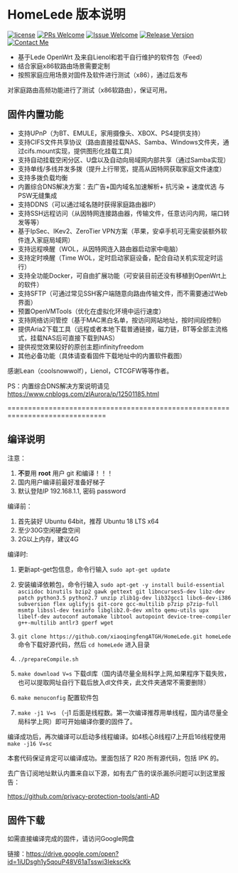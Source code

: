 # HomeLede 版本说明
[1]: https://img.shields.io/badge/license-GPLV2-brightgreen.svg
[2]: /LICENSE
[3]: https://img.shields.io/badge/PRs-welcome-brightgreen.svg
[4]: https://github.com/xiaoqingfengATGH/HomeLede/pulls
[5]: https://img.shields.io/badge/Issues-welcome-brightgreen.svg
[6]: https://github.com/xiaoqingfengATGH/HomeLede/issues/new
[7]: https://img.shields.io/badge/release-v2020.05.10-blue.svg?
[8]: https://github.com/xiaoqingfengATGH/HomeLede/releases
[10]: https://img.shields.io/badge/Contact-telegram-blue
[11]: https://t.me/t_homelede
[![license][1]][2]
[![PRs Welcome][3]][4]
[![Issue Welcome][5]][6]
[![Release Version][7]][8]
[![Contact Me][10]][11]
+ 基于Lede OpenWrt 及来自Lienol和若干自行维护的软件包（Feed）
+ 结合家庭x86软路由场景需要定制
+ 按照家庭应用场景对固件及软件进行测试（x86），通过后发布

对家庭路由高频功能进行了测试（x86软路由），保证可用。

## 固件内置功能
+ 支持UPnP（为BT、EMULE，家用摄像头、XBOX、PS4提供支持）
+ 支持CIFS文件共享协议（路由直接挂载NAS、Samba、Windows文件夹，通过cifs.mount实现，提供图形化挂载工具）
+ 支持自动挂载空闲分区、U盘以及自动向局域网内部共享（通过Samba实现）
+ 支持单线/多线并发多拨（提升上行带宽，提高从因特网获取家庭文件速度）
+ 支持多拨负载均衡
+ 内置综合DNS解决方案：去广告+国内域名加速解析+ 抗污染 + 速度优选 与PSW无缝集成
+ 支持DDNS（可以通过域名随时获得家庭路由器IP）
+ 支持SSH远程访问（从因特网连接路由器，传输文件，任意访问内网，端口转发等等）
+ 基于IpSec、IKev2、ZeroTier VPN方案（苹果，安卓手机可无需安装额外软件连入家庭局域网）
+ 支持远程唤醒（WOL，从因特网连入路由器启动家中电脑）
+ 支持定时唤醒（Time WOL，定时启动家庭设备，配合自动关机实现定时运行）
+ 支持全功能Docker，可自由扩展功能（可安装目前还没有移植到OpenWrt上的软件）
+ 支持SFTP（可通过常见SSH客户端随意向路由传输文件，而不需要通过Web界面）
+ 预置OpenVMTools（优化在虚拟化环境中运行速度）
+ 支持网络访问管控（基于MAC黑白名单，按访问网站地址，按时间段控制）
+ 提供Aria2下载工具（远程或者本地下载普通链接，磁力链，BT等全部主流格式，挂载NAS后可直接下载到NAS）
+ 提供视觉效果较好的原创主题infinityfreedom
+ 其他必备功能（具体请查看固件下载地址中的内置软件截图）

感谢Lean（coolsnowwolf），Lienol，CTCGFW等等作者。

PS：内置综合DNS解决方案说明请见 https://www.cnblogs.com/zlAurora/p/12501185.html

==============================================================================

## 编译说明

注意：
1. **不**要用 **root** 用户 git 和编译！！！
2. 国内用户编译前最好准备好梯子
3. 默认登陆IP 192.168.1.1, 密码 password


编译前：
1. 首先装好 Ubuntu 64bit，推荐  Ubuntu 18 LTS x64
2. 至少30G空闲硬盘空间
3. 2G以上内存，建议4G

编译时:
1. 更新apt-get包信息，命令行输入
`sudo apt-get update`

2. 安装编译依赖包，命令行输入
`sudo apt-get -y install build-essential asciidoc binutils bzip2 gawk gettext git libncurses5-dev libz-dev patch python3.5 python2.7 unzip zlib1g-dev lib32gcc1 libc6-dev-i386 subversion flex uglifyjs git-core gcc-multilib p7zip p7zip-full msmtp libssl-dev texinfo libglib2.0-dev xmlto qemu-utils upx libelf-dev autoconf automake libtool autopoint device-tree-compiler g++-multilib antlr3 gperf wget`
3. `git clone https://github.com/xiaoqingfengATGH/HomeLede.git homeLede`命令下载好源代码，然后 `cd homeLede` 进入目录

4.  `./prepareCompile.sh`

5. `make download V=s` 下载dl库（国内请尽量全局科学上网,如果程序下载失败，也可以提取网址自行下载后放入dl文件夹，此文件夹通常不需要删除）

6. `make menuconfig`  配置软件包

7. `make -j1 V=s` （-j1 后面是线程数。第一次编译推荐用单线程，国内请尽量全局科学上网）即可开始编译你要的固件了。

编译成功后，再次编译可以启动多线程编译。如4核心8线程i7上开启16线程使用`make -j16 V=sc`

本套代码保证肯定可以编译成功。里面包括了 R20 所有源代码，包括 IPK 的。

去广告订阅地址默认内置来自以下源，如有去广告的误杀漏杀问题可以到这里报告：

https://github.com/privacy-protection-tools/anti-AD

## 固件下载
如需直接编译完成的固件，请访问Google网盘

链接：https://drive.google.com/open?id=1iUDsgh1y5qouP48V61aTsswi3IekscKk
